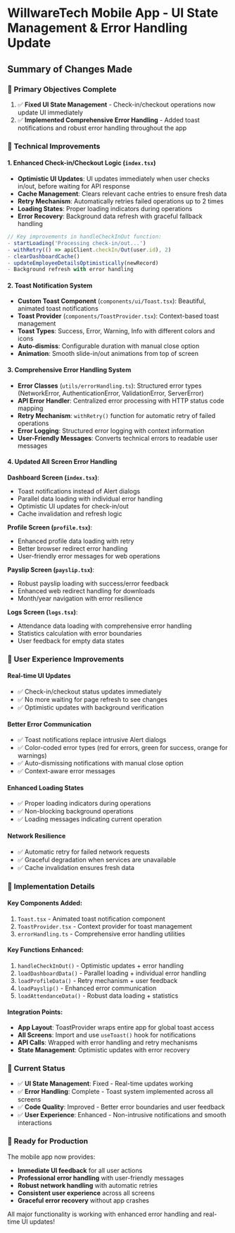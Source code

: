 # WillwareTech Mobile App - UI State Management & Error Handling Update

## Summary of Changes Made

### 🎯 **Primary Objectives Complete**
1. ✅ **Fixed UI State Management** - Check-in/checkout operations now update UI immediately
2. ✅ **Implemented Comprehensive Error Handling** - Added toast notifications and robust error handling throughout the app

### 🔧 **Technical Improvements**

#### **1. Enhanced Check-in/Checkout Logic (`index.tsx`)**
- **Optimistic UI Updates**: UI updates immediately when user checks in/out, before waiting for API response
- **Cache Management**: Clears relevant cache entries to ensure fresh data
- **Retry Mechanism**: Automatically retries failed operations up to 2 times
- **Loading States**: Proper loading indicators during operations
- **Error Recovery**: Background data refresh with graceful fallback handling

```typescript
// Key improvements in handleCheckInOut function:
- startLoading('Processing check-in/out...')
- withRetry(() => apiClient.checkIn/Out(user.id), 2)
- clearDashboardCache()
- updateEmployeeDetailsOptimistically(newRecord)
- Background refresh with error handling
```

#### **2. Toast Notification System**
- **Custom Toast Component** (`components/ui/Toast.tsx`): Beautiful, animated toast notifications
- **Toast Provider** (`components/ToastProvider.tsx`): Context-based toast management
- **Toast Types**: Success, Error, Warning, Info with different colors and icons
- **Auto-dismiss**: Configurable duration with manual close option
- **Animation**: Smooth slide-in/out animations from top of screen

#### **3. Comprehensive Error Handling System**
- **Error Classes** (`utils/errorHandling.ts`): Structured error types (NetworkError, AuthenticationError, ValidationError, ServerError)
- **API Error Handler**: Centralized error processing with HTTP status code mapping
- **Retry Mechanism**: `withRetry()` function for automatic retry of failed operations
- **Error Logging**: Structured error logging with context information
- **User-Friendly Messages**: Converts technical errors to readable user messages

#### **4. Updated All Screen Error Handling**

**Dashboard Screen (`index.tsx`)**:
- Toast notifications instead of Alert dialogs
- Parallel data loading with individual error handling
- Optimistic UI updates for check-in/out
- Cache invalidation and refresh logic

**Profile Screen (`profile.tsx`)**:
- Enhanced profile data loading with retry
- Better browser redirect error handling
- User-friendly error messages for web operations

**Payslip Screen (`payslip.tsx`)**:
- Robust payslip loading with success/error feedback
- Enhanced web redirect handling for downloads
- Month/year navigation with error resilience

**Logs Screen (`logs.tsx`)**:
- Attendance data loading with comprehensive error handling
- Statistics calculation with error boundaries
- User feedback for empty data states

### 🎨 **User Experience Improvements**

#### **Real-time UI Updates**
- ✅ Check-in/checkout status updates immediately
- ✅ No more waiting for page refresh to see changes
- ✅ Optimistic updates with background verification

#### **Better Error Communication**
- ✅ Toast notifications replace intrusive Alert dialogs
- ✅ Color-coded error types (red for errors, green for success, orange for warnings)
- ✅ Auto-dismissing notifications with manual close option
- ✅ Context-aware error messages

#### **Enhanced Loading States**
- ✅ Proper loading indicators during operations
- ✅ Non-blocking background operations
- ✅ Loading messages indicating current operation

#### **Network Resilience**
- ✅ Automatic retry for failed network requests
- ✅ Graceful degradation when services are unavailable
- ✅ Cache invalidation ensures fresh data

### 🔧 **Implementation Details**

#### **Key Components Added**:
1. `Toast.tsx` - Animated toast notification component
2. `ToastProvider.tsx` - Context provider for toast management
3. `errorHandling.ts` - Comprehensive error handling utilities

#### **Key Functions Enhanced**:
1. `handleCheckInOut()` - Optimistic updates + error handling
2. `loadDashboardData()` - Parallel loading + individual error handling
3. `loadProfileData()` - Retry mechanism + user feedback
4. `loadPayslip()` - Enhanced error communication
5. `loadAttendanceData()` - Robust data loading + statistics

#### **Integration Points**:
- **App Layout**: ToastProvider wraps entire app for global toast access
- **All Screens**: Import and use `useToast()` hook for notifications
- **API Calls**: Wrapped with error handling and retry mechanisms
- **State Management**: Optimistic updates with error recovery

### 🎯 **Current Status**
- ✅ **UI State Management**: Fixed - Real-time updates working
- ✅ **Error Handling**: Complete - Toast system implemented across all screens  
- ✅ **Code Quality**: Improved - Better error boundaries and user feedback
- ✅ **User Experience**: Enhanced - Non-intrusive notifications and smooth interactions

### 🚀 **Ready for Production**
The mobile app now provides:
- **Immediate UI feedback** for all user actions
- **Professional error handling** with user-friendly messages
- **Robust network handling** with automatic retries
- **Consistent user experience** across all screens
- **Graceful error recovery** without app crashes

All major functionality is working with enhanced error handling and real-time UI updates!